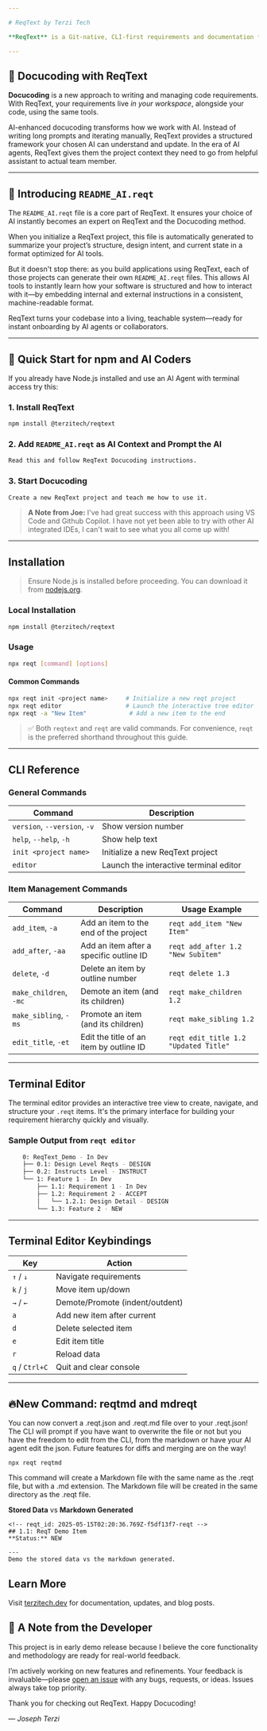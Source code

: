 ```yaml
---

# ReqText by Terzi Tech

**ReqText** is a Git-native, CLI-first requirements and documentation framework that brings requirement management directly into your development workflow. Requirements are edited as hierarchical trees but stored in a flat, ordered structure—making them easy to version, diff, and understand by both humans and AI.

---
```


## 🧠 Docucoding with ReqText

**Docucoding** is a new approach to writing and managing code requirements. With ReqText, your requirements live *in your workspace*, alongside your code, using the same tools.

AI-enhanced docucoding transforms how we work with AI. Instead of writing long prompts and iterating manually, ReqText provides a structured framework your chosen AI can understand and update. In the era of AI agents, ReqText gives them the project context they need to go from helpful assistant to actual team member.

---

## 📄 Introducing `README_AI.reqt`

The `README_AI.reqt` file is a core part of ReqText. It ensures your choice of AI instantly becomes an expert on ReqText and the Docucoding method.

When you initialize a ReqText project, this file is automatically generated to summarize your project’s structure, design intent, and current state in a format optimized for AI tools.

But it doesn't stop there: as you build applications using ReqText, each of those projects can generate their own `README_AI.reqt` files. This allows AI tools to instantly learn how your software is structured and how to interact with it—by embedding internal and external instructions in a consistent, machine-readable format.

ReqText turns your codebase into a living, teachable system—ready for instant onboarding by AI agents or collaborators.

---

## 🚀 Quick Start for npm and AI Coders

If you already have Node.js installed and use an AI Agent with terminal access try this: 

### 1. Install ReqText
```bash
npm install @terzitech/reqtext
```

### 2. Add `README_AI.reqt` as AI Context and Prompt the AI
```bash
Read this and follow ReqText Docucoding instructions.
```

### 3. Start Docucoding
```bash
Create a new ReqText project and teach me how to use it.
```

>  **A Note from Joe:** I've had great success with this approach using VS Code and Github Copilot. I have not yet been able to try with other AI integrated IDEs, I can't wait to see what you all come up with!

---

## Installation

> Ensure Node.js is installed before proceeding. You can download it from [nodejs.org](https://nodejs.org/).

### Local Installation

```bash
npm install @terzitech/reqtext
```

### Usage

```bash
npx reqt [command] [options]
```

#### Common Commands

```bash
npx reqt init <project name>     # Initialize a new reqt project
npx reqt editor                  # Launch the interactive tree editor
npx reqt -a "New Item"            # Add a new item to the end
```

> ✅ Both `reqtext` and `reqt` are valid commands. For convenience, `reqt` is the preferred shorthand throughout this guide.

---

## CLI Reference

### General Commands

| Command                | Description                          |
|------------------------|--------------------------------------|
| `version`, `--version`, `-v` | Show version number                |
| `help`, `--help`, `-h`       | Show help text                     |
| `init <project name>`        | Initialize a new ReqText project   |
| `editor`                     | Launch the interactive terminal editor |

### Item Management Commands

| Command                        | Description                               | Usage Example |
|--------------------------------|-------------------------------------------|----------------|
| `add_item`, `-a`              | Add an item to the end of the project     | `reqt add_item "New Item"` |
| `add_after`, `-aa`            | Add an item after a specific outline ID   | `reqt add_after 1.2 "New Subitem"` |
| `delete`, `-d`                | Delete an item by outline number          | `reqt delete 1.3` |
| `make_children`, `-mc`        | Demote an item (and its children)         | `reqt make_children 1.2` |
| `make_sibling`, `-ms`         | Promote an item (and its children)        | `reqt make_sibling 1.2` |
| `edit_title`, `-et`           | Edit the title of an item by outline ID   | `reqt edit_title 1.2 "Updated Title"` |

---

## Terminal Editor

The terminal editor provides an interactive tree view to create, navigate, and structure your `.reqt` items. It's the primary interface for building your requirement hierarchy quickly and visually.

### Sample Output from `reqt editor`

```bash
    0: ReqText_Demo - In Dev
    ├── 0.1: Design Level Reqts - DESIGN
    ├── 0.2: Instructs Level - INSTRUCT
    └── 1: Feature 1 - In Dev
        ├── 1.1: Requirement 1 - In Dev
        ├── 1.2: Requirement 2 - ACCEPT
        │   └── 1.2.1: Design Detail - DESIGN
        └── 1.3: Feature 2 - NEW
```

---

## Terminal Editor Keybindings

| Key            | Action                          |
| -------------- | ------------------------------- |
| `↑` / `↓`      | Navigate requirements           |
| `k` / `j`      | Move item up/down               |
| `→` / `←`      | Demote/Promote (indent/outdent) |
| `a`            | Add new item after current      |
| `d`            | Delete selected item            |
| `e`            | Edit item title                 |
| `r`            | Reload data                     |
| `q` / `Ctrl+C` | Quit and clear console          |

---


## 🔥New Command: reqtmd and mdreqt

You can now convert a .reqt.json and .reqt.md file over to your .reqt.json! The CLI will prompt if you have want to overwrite the file or not but you have the freedom to edit from the CLI, from the markdown or have your AI agent edit the json. Future features for diffs and merging are on the way!

```
npx reqt reqtmd 
```
This command will create a Markdown file with the same name as the .reqt file, but with a .md extension. The Markdown file will be created in the same directory as the .reqt file.

**Stored Data** vs **Markdown Generated**


```
<!-- reqt_id: 2025-05-15T02:20:36.769Z-f5df13f7-reqt -->
## 1.1: ReqT Demo Item
**Status:** NEW

---
Demo the stored data vs the markdown generated.
```

## Learn More

Visit [terzitech.dev](https://terzitech.dev) for documentation, updates, and blog posts.

## 👋 A Note from the Developer

This project is in early demo release because I believe the core functionality and methodology are ready for real-world feedback.

I’m actively working on new features and refinements. Your feedback is invaluable—please [open an issue](https://github.com/terzitech/reqtext/issues) with any bugs, requests, or ideas. Issues always take top priority.

Thank you for checking out ReqText. Happy Docucoding!

— *Joseph Terzi*